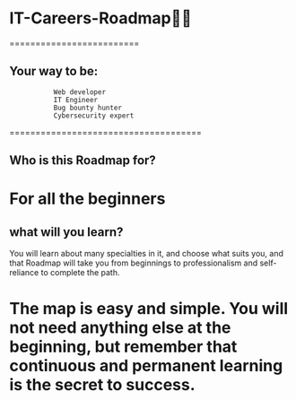 # IT-Careers-Roadmap🔎📕
=========================
## Your way to be:
               Web developer
               IT Engineer
               Bug bounty hunter
               Cybersecurity expert
			   
=====================================
## Who is this Roadmap for?
For all the beginners
=====================================
## what will you learn?
You will learn about many specialties in it, and choose what suits you, and that Roadmap will take you from beginnings to professionalism and self-reliance to complete the path.




# The map is easy and simple. You will not need anything else at the beginning, but remember that continuous and permanent learning is the secret to success.
